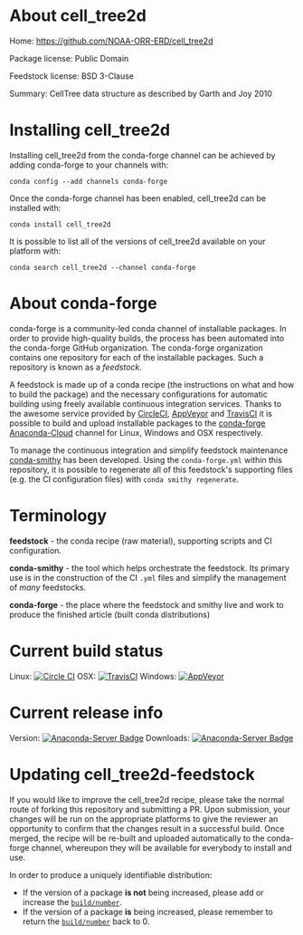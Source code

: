 About cell_tree2d
=================

Home: https://github.com/NOAA-ORR-ERD/cell_tree2d

Package license: Public Domain

Feedstock license: BSD 3-Clause

Summary: CellTree data structure as described by Garth and Joy 2010



Installing cell_tree2d
======================

Installing cell_tree2d from the conda-forge channel can be achieved by adding conda-forge to your channels with:

```
conda config --add channels conda-forge
```

Once the conda-forge channel has been enabled, cell_tree2d can be installed with:

```
conda install cell_tree2d
```

It is possible to list all of the versions of cell_tree2d available on your platform with:

```
conda search cell_tree2d --channel conda-forge
```


About conda-forge
=================

conda-forge is a community-led conda channel of installable packages.
In order to provide high-quality builds, the process has been automated into the
conda-forge GitHub organization. The conda-forge organization contains one repository 
for each of the installable packages. Such a repository is known as a *feedstock*.

A feedstock is made up of a conda recipe (the instructions on what and how to build
the package) and the necessary configurations for automatic building using freely
available continuous integration services. Thanks to the awesome service provided by
[CircleCI](https://circleci.com/), [AppVeyor](http://www.appveyor.com/)
and [TravisCI](https://travis-ci.org/) it is possible to build and upload installable
packages to the [conda-forge](https://anaconda.org/conda-forge)
[Anaconda-Cloud](http://docs.anaconda.org/) channel for Linux, Windows and OSX respectively.

To manage the continuous integration and simplify feedstock maintenance
[conda-smithy](http://github.com/conda-forge/conda-smithy) has been developed.
Using the ``conda-forge.yml`` within this repository, it is possible to regenerate all of
this feedstock's supporting files (e.g. the CI configuration files) with ``conda smithy regenerate``.


Terminology
===========

**feedstock** - the conda recipe (raw material), supporting scripts and CI configuration.

**conda-smithy** - the tool which helps orchestrate the feedstock.
                   Its primary use is in the construction of the CI ``.yml`` files
                   and simplify the management of *many* feedstocks.

**conda-forge** - the place where the feedstock and smithy live and work to
                  produce the finished article (built conda distributions)

Current build status
====================

Linux: [![Circle CI](https://circleci.com/gh/conda-forge/cell_tree2d-feedstock.svg?style=svg)](https://circleci.com/gh/conda-forge/cell_tree2d-feedstock)
OSX: [![TravisCI](https://travis-ci.org/conda-forge/cell_tree2d-feedstock.svg?branch=master)](https://travis-ci.org/conda-forge/cell_tree2d-feedstock) 
Windows: [![AppVeyor](https://ci.appveyor.com/api/projects/status/github/conda-forge/cell-tree2d-feedstock?svg=True)](https://ci.appveyor.com/project/conda-forge/cell-tree2d-feedstock/branch/master)

Current release info
====================
Version: [![Anaconda-Server Badge](https://anaconda.org/conda-forge/cell_tree2d/badges/version.svg)](https://anaconda.org/conda-forge/cell_tree2d)
Downloads: [![Anaconda-Server Badge](https://anaconda.org/conda-forge/cell_tree2d/badges/downloads.svg)](https://anaconda.org/conda-forge/cell_tree2d)


Updating cell_tree2d-feedstock
==============================

If you would like to improve the cell_tree2d recipe, please take the normal
route of forking this repository and submitting a PR. Upon submission, your changes will
be run on the appropriate platforms to give the reviewer an opportunity to confirm that the
changes result in a successful build. Once merged, the recipe will be re-built and uploaded
automatically to the conda-forge channel, whereupon they will be available for everybody to
install and use.

In order to produce a uniquely identifiable distribution:
 * If the version of a package **is not** being increased, please add or increase
   the [``build/number``](http://conda.pydata.org/docs/building/meta-yaml.html#build-number-and-string). 
 * If the version of a package **is** being increased, please remember to return
   the [``build/number``](http://conda.pydata.org/docs/building/meta-yaml.html#build-number-and-string)
   back to 0.
